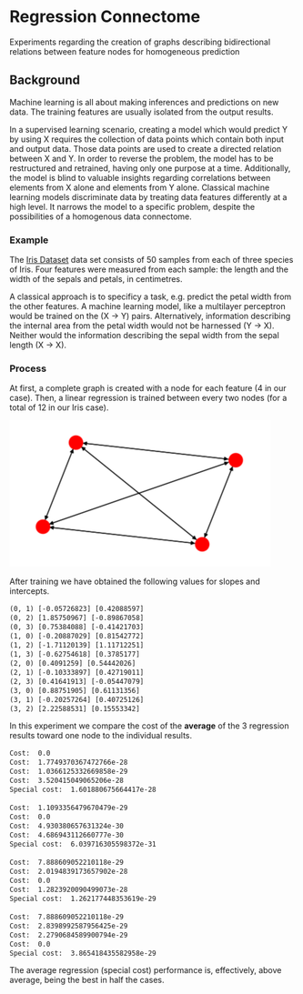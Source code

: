 # Regression Connectome
Experiments regarding the creation of graphs describing bidirectional relations between feature nodes for homogeneous prediction

## Background
Machine learning is all about making inferences and predictions on new data. The training features are usually isolated from the output results. 

In a supervised learning scenario, creating a model which would predict Y by using X requires the collection of data points which contain both input and output data. Those data points are used to create a directed relation between X and Y. In order to reverse the problem, the model has to be restructured and retrained, having only one purpose at a time. Additionally, the model is blind to valuable insights regarding correlations between elements from X alone and elements from Y alone. Classical machine learning models discriminate data by treating data features differently at a high level. It narrows the model to a specific problem, despite the possibilities of a homogenous data connectome.

### Example
The [Iris Dataset](https://en.wikipedia.org/wiki/Iris_flower_data_set) data set consists of 50 samples from each of three species of Iris. Four features were measured from each sample: the length and the width of the sepals and petals, in centimetres. 

A classical approach is to specificy a task, e.g. predict the petal width from the other features. A machine learning model, like a multilayer perceptron would be trained on the (X -> Y) pairs. Alternatively, information describing the internal area from the petal width would not be harnessed (Y -> X). Neither would the information describing the sepal width from the sepal length (X -> X).

### Process
At first, a complete graph is created with a node for each feature (4 in our case). Then, a linear regression is trained between every two nodes (for a total of 12 in our Iris case).

![Graph](https://github.com/paubric/python-regression-connectome/blob/master/graph.png)

After training we have obtained the following values for slopes and intercepts.
```
(0, 1) [-0.05726823] [0.42088597]
(0, 2) [1.85750967] [-0.89867058]
(0, 3) [0.75384088] [-0.41421703]
(1, 0) [-0.20887029] [0.81542772]
(1, 2) [-1.71120139] [1.11712251]
(1, 3) [-0.62754618] [0.3785177]
(2, 0) [0.4091259] [0.54442026]
(2, 1) [-0.10333897] [0.42719011]
(2, 3) [0.41641913] [-0.05447079]
(3, 0) [0.88751905] [0.61131356]
(3, 1) [-0.20257264] [0.40725126]
(3, 2) [2.22588531] [0.15553342]
```
In this experiment we compare the cost of the **average** of the 3 regression results toward one node to the individual results. 
```
Cost:  0.0
Cost:  1.7749370367472766e-28
Cost:  1.0366125332669858e-29
Cost:  3.520415049065206e-28
Special cost:  1.601880675664417e-28 

Cost:  1.1093356479670479e-29
Cost:  0.0
Cost:  4.930380657631324e-30
Cost:  4.686943112660777e-30
Special cost:  6.039716305598372e-31 

Cost:  7.888609052210118e-29
Cost:  2.0194839173657902e-28
Cost:  0.0
Cost:  1.2823920090499073e-28
Special cost:  1.262177448353619e-29 

Cost:  7.888609052210118e-29
Cost:  2.8398992587956425e-29
Cost:  2.2790684589900794e-29
Cost:  0.0
Special cost:  3.865418435582958e-29 
```
The average regression (special cost) performance is, effectively, above average, being the best in half the cases.
